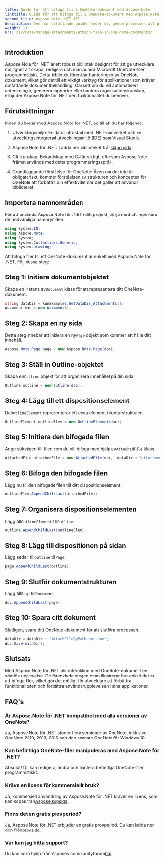 ```yaml
---
title: Guide för att bifoga fil i OneNote-dokument med Aspose.Note
linktitle: Guide för att bifoga fil i OneNote-dokument med Aspose.Note
second_title: Aspose.Note .NET API
description: Den här omfattande guiden leder dig genom processen att programmatiskt bifoga filer till OneNote-dokument, så att du kan lyfta dina antecknings- och dokumenthanteringsuppgifter. Med tydliga, steg-för-steg-instruktioner och användbara vanliga frågor.
weight: 11
url: /sv/note/manage-attachments/attach-file-in-one-note-documents/
---
```

## Introduktion

Aspose.Note för .NET är ett robust bibliotek designat för att ge utvecklare möjlighet att skapa, redigera och manipulera Microsoft OneNote-filer programmatiskt. Detta bibliotek förenklar hanteringen av OneNote-dokument, vilket gör det till ett viktigt verktyg för applikationer som kräver omfattande dokumentbehandling. Oavsett om du vill automatisera anteckningar, generera rapporter eller hantera organisationskunskap, erbjuder Aspose.Note för .NET den funktionalitet du behöver.

## Förutsättningar

Innan du börjar med Aspose.Note för .NET, se till att du har följande:

1. Utvecklingsmiljö: En dator utrustad med .NET-ramverket och en utvecklingsintegrerad utvecklingsmiljö (IDE) som Visual Studio.
  
2.  Aspose.Note för .NET: Ladda ner biblioteket från[släpp sida](https://releases.aspose.com/note/net/).

3. C#-kunskap: Bekantskap med C# är viktigt, eftersom Aspose.Note främst används med detta programmeringsspråk.

4. Grundläggande förståelse för OneNote: Även om det inte är obligatoriskt, kommer förståelsen av strukturen och koncepten för OneNote att förbättra din effektivitet när det gäller att använda biblioteket.

## Importera namnområden

För att använda Aspose.Note för .NET i ditt projekt, börja med att importera de nödvändiga namnrymden:

```csharp
using System.IO;
using Aspose.Note;
using System;
using System.Collections.Generic;
using System.Drawing;
```

Att bifoga filer till ett OneNote-dokument är enkelt med Aspose.Note för .NET. Följ dessa steg:

## Steg 1: Initiera dokumentobjektet

 Skapa en instans av`Document` klass för att representera ditt OneNote-dokument.

```csharp
string dataDir = RunExamples.GetDataDir_Attachments();
Document doc = new Document();
```

## Steg 2: Skapa en ny sida

 Detta steg innebär att initiera en ny`Page` objekt som kommer att hålla ditt innehåll.

```csharp
Aspose.Note.Page page = new Aspose.Note.Page(doc);
```

## Steg 3: Ställ in Outline-objektet

 Skapa en`Outline` objekt för att organisera innehållet på din sida.

```csharp
Outline outline = new Outline(doc);
```

## Steg 4: Lägg till ett dispositionselement

 De`OutlineElement` representerar ett enda element i konturstrukturen.

```csharp
OutlineElement outlineElem = new OutlineElement(doc);
```

## Steg 5: Initiera den bifogade filen

 Ange sökvägen till filen som du vill bifoga med hjälp av`AttachedFile` klass.

```csharp
AttachedFile attachedFile = new AttachedFile(doc,  dataDir + "attachment.txt");
```

## Steg 6: Bifoga den bifogade filen

Lägg nu till den bifogade filen till ditt dispositionselement.

```csharp
outlineElem.AppendChildLast(attachedFile);
```

## Steg 7: Organisera dispositionselementen

 Lägg till`OutlineElement` till`Outline`.

```csharp
outline.AppendChildLast(outlineElem);
```

## Steg 8: Lägg till dispositionen på sidan

 Lägg sedan till`Outline` till`Page`.

```csharp
page.AppendChildLast(outline);
```

## Steg 9: Slutför dokumentstrukturen

 Lägg till`Page` till`Document`.

```csharp
doc.AppendChildLast(page);
```

## Steg 10: Spara ditt dokument

Slutligen, spara ditt OneNote-dokument för att slutföra processen.

```csharp
dataDir = dataDir + "AttachFileByPath_out.one";
doc.Save(dataDir);
```

## Slutsats

Med Aspose.Note för .NET blir interaktion med OneNote-dokument en sömlös upplevelse. De förenklade stegen ovan illustrerar hur enkelt det är att bifoga filer, vilket gör det möjligt för utvecklare att förbättra funktionaliteten och förbättra användarupplevelsen i sina applikationer.

## FAQ's

### Är Aspose.Note för .NET kompatibel med alla versioner av OneNote?

Ja, Aspose.Note för .NET stöder flera versioner av OneNote, inklusive OneNote 2010, 2013, 2016 och den senaste OneNote för Windows 10.

### Kan befintliga OneNote-filer manipuleras med Aspose.Note för .NET?

Absolut! Du kan redigera, ändra och hantera befintliga OneNote-filer programmatiskt.

### Krävs en licens för kommersiellt bruk?

 Ja, kommersiell användning av Aspose.Note för .NET kräver en licens, som kan köpas från[Aspose köpsida](https://purchase.conholdate.com/buy).

### Finns det en gratis provperiod?

 Ja, Aspose.Note för .NET erbjuder en gratis provperiod. Du kan ladda ner den från[provsida](https://releases.aspose.com/).

### Var kan jag hitta support?

 Du kan söka hjälp från Asposes communityforum[här](https://forum.aspose.com/c/note/28).
